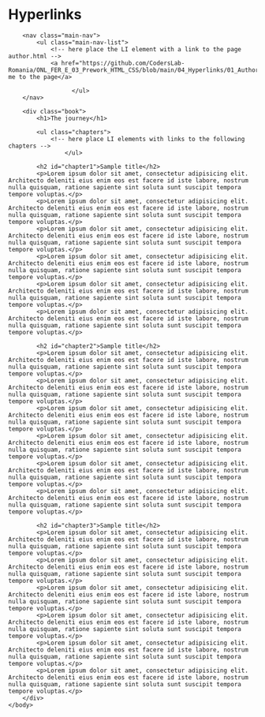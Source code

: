 # Hyperlinks

<!doctype html>
<html lang="en_US">
    <head>
        <meta charset="utf-8">
        <title>Hyperlinks</title>
        <meta http-equiv="x-ua-compatible" content="ie=edge">
        <meta name="viewport" content="width=device-width, initial-scale=1, shrink-to-fit=no">
        <link rel="stylesheet" href="css/style.css">
    </head>
    <body>

        <nav class="main-nav">
            <ul class="main-nav-list">
                <!-- here place the LI element with a link to the page author.html -->
                <a href="https://github.com/CodersLab-Romania/ONL_FER_E_03_Prework_HTML_CSS/blob/main/04_Hyperlinks/01_Author_page/author.html">Take me to the page</a>

					  </ul>
        </nav>

        <div class="book">
            <h1>The journey</h1>

            <ul class="chapters">
                <!-- here place LI elements with links to the following chapters -->
    				</ul>

            <h2 id="chapter1">Sample title</h2>
            <p>Lorem ipsum dolor sit amet, consectetur adipisicing elit. Architecto deleniti eius enim eos est facere id iste labore, nostrum nulla quisquam, ratione sapiente sint soluta sunt suscipit tempora tempore voluptas.</p>
            <p>Lorem ipsum dolor sit amet, consectetur adipisicing elit. Architecto deleniti eius enim eos est facere id iste labore, nostrum nulla quisquam, ratione sapiente sint soluta sunt suscipit tempora tempore voluptas.</p>
            <p>Lorem ipsum dolor sit amet, consectetur adipisicing elit. Architecto deleniti eius enim eos est facere id iste labore, nostrum nulla quisquam, ratione sapiente sint soluta sunt suscipit tempora tempore voluptas.</p>
            <p>Lorem ipsum dolor sit amet, consectetur adipisicing elit. Architecto deleniti eius enim eos est facere id iste labore, nostrum nulla quisquam, ratione sapiente sint soluta sunt suscipit tempora tempore voluptas.</p>
            <p>Lorem ipsum dolor sit amet, consectetur adipisicing elit. Architecto deleniti eius enim eos est facere id iste labore, nostrum nulla quisquam, ratione sapiente sint soluta sunt suscipit tempora tempore voluptas.</p>
            <p>Lorem ipsum dolor sit amet, consectetur adipisicing elit. Architecto deleniti eius enim eos est facere id iste labore, nostrum nulla quisquam, ratione sapiente sint soluta sunt suscipit tempora tempore voluptas.</p>

            <h2 id="chapter2">Sample title</h2>
            <p>Lorem ipsum dolor sit amet, consectetur adipisicing elit. Architecto deleniti eius enim eos est facere id iste labore, nostrum nulla quisquam, ratione sapiente sint soluta sunt suscipit tempora tempore voluptas.</p>
            <p>Lorem ipsum dolor sit amet, consectetur adipisicing elit. Architecto deleniti eius enim eos est facere id iste labore, nostrum nulla quisquam, ratione sapiente sint soluta sunt suscipit tempora tempore voluptas.</p>
            <p>Lorem ipsum dolor sit amet, consectetur adipisicing elit. Architecto deleniti eius enim eos est facere id iste labore, nostrum nulla quisquam, ratione sapiente sint soluta sunt suscipit tempora tempore voluptas.</p>
            <p>Lorem ipsum dolor sit amet, consectetur adipisicing elit. Architecto deleniti eius enim eos est facere id iste labore, nostrum nulla quisquam, ratione sapiente sint soluta sunt suscipit tempora tempore voluptas.</p>
            <p>Lorem ipsum dolor sit amet, consectetur adipisicing elit. Architecto deleniti eius enim eos est facere id iste labore, nostrum nulla quisquam, ratione sapiente sint soluta sunt suscipit tempora tempore voluptas.</p>
            <p>Lorem ipsum dolor sit amet, consectetur adipisicing elit. Architecto deleniti eius enim eos est facere id iste labore, nostrum nulla quisquam, ratione sapiente sint soluta sunt suscipit tempora tempore voluptas.</p>

            <h2 id="chapter3">Sample title</h2>
            <p>Lorem ipsum dolor sit amet, consectetur adipisicing elit. Architecto deleniti eius enim eos est facere id iste labore, nostrum nulla quisquam, ratione sapiente sint soluta sunt suscipit tempora tempore voluptas.</p>
            <p>Lorem ipsum dolor sit amet, consectetur adipisicing elit. Architecto deleniti eius enim eos est facere id iste labore, nostrum nulla quisquam, ratione sapiente sint soluta sunt suscipit tempora tempore voluptas.</p>
            <p>Lorem ipsum dolor sit amet, consectetur adipisicing elit. Architecto deleniti eius enim eos est facere id iste labore, nostrum nulla quisquam, ratione sapiente sint soluta sunt suscipit tempora tempore voluptas.</p>
            <p>Lorem ipsum dolor sit amet, consectetur adipisicing elit. Architecto deleniti eius enim eos est facere id iste labore, nostrum nulla quisquam, ratione sapiente sint soluta sunt suscipit tempora tempore voluptas.</p>
            <p>Lorem ipsum dolor sit amet, consectetur adipisicing elit. Architecto deleniti eius enim eos est facere id iste labore, nostrum nulla quisquam, ratione sapiente sint soluta sunt suscipit tempora tempore voluptas.</p>
            <p>Lorem ipsum dolor sit amet, consectetur adipisicing elit. Architecto deleniti eius enim eos est facere id iste labore, nostrum nulla quisquam, ratione sapiente sint soluta sunt suscipit tempora tempore voluptas.</p>
        </div>
    </body>
</html>
